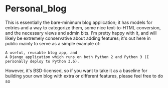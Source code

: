 # Personal_blog
This is essentially the bare-minimum blog application; it has models for entries and a way to categorize them, some nice text-to-HTML conversion, and the necessary views and admin bits. I'm pretty happy with it, and will likely be extremely conservative about adding features; it's out here in public mainly to serve as a simple example of:

    A useful, reusable blog app, and
    A Django application which runs on both Python 2 and Python 3 (I personally deploy to Python 3.6).

However, it's BSD-licensed, so if you want to take it as a baseline for building your own blog with extra or different features, please feel free to do so
